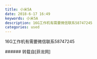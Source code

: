 ```yaml
---
title: 小米5A
date: 2018-6-17 16:49
keywords: 小米5A
description: 16G工作机有需要微信联系58747245
categories: used
---
```

<td class="t_f" id="postmessage_1428253">

16G工作机有需要微信联系58747245<br/>
<img alt="" border="0" class="zoom" data-cf-modified-43cd8b22cd0471c17eb08400-="" file="http://www.flw.ph/data/appbyme/upload/image/201806/17/nr2o2s0K5tQS.jpg" id="aimg_jlVTF" lazyloadthumb="1" onclick="" onmouseover="" src="http://www.flw.ph/data/appbyme/upload/image/201806/17/nr2o2s0K5tQS.jpg"/><br/>
<img alt="" border="0" class="zoom" data-cf-modified-43cd8b22cd0471c17eb08400-="" file="http://www.flw.ph/data/appbyme/upload/image/201806/17/APRZc2fvHbZD.jpg" id="aimg_jcrZU" lazyloadthumb="1" onclick="" onmouseover="" src="http://www.flw.ph/data/appbyme/upload/image/201806/17/APRZc2fvHbZD.jpg"/><br/>
</td>
###### 转载自[菲龙网]